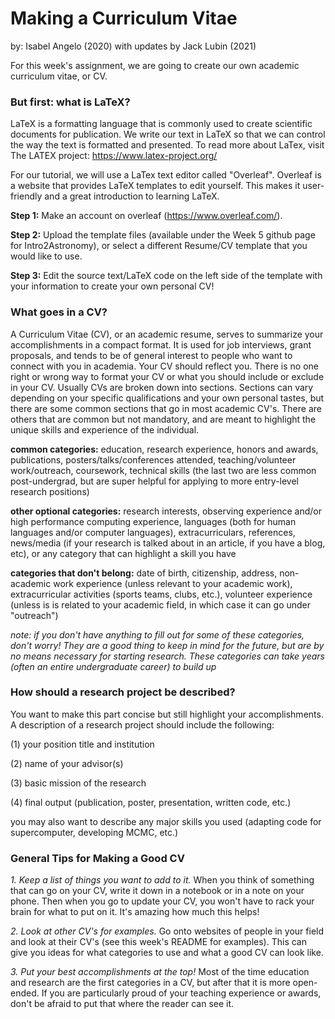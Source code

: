 # Making a Curriculum Vitae #
by: Isabel Angelo (2020) with updates by Jack Lubin (2021)

For this week's assignment, we are going to create our own academic curriculum vitae, or CV.

### But first: what is LaTeX?
LaTeX is a formatting language that is commonly used to create scientific documents for publication. We write our text in LaTeX
so that we can control the way the text is formatted and presented. To read more about LaTex, visit The LATEX project:
https://www.latex-project.org/

For our tutorial, we will use a LaTex text editor called "Overleaf". Overleaf is a website that provides LaTeX templates
to edit yourself. This makes it user-friendly and a great introduction to learning LaTeX.

**Step 1:**
Make an account on overleaf (https://www.overleaf.com/).

**Step 2:**
Upload the template files (available under the Week 5 github page for Intro2Astronomy), or select a different Resume/CV template that you would like to use.

**Step 3:**
Edit the source text/LaTeX code on the left side of the template with your information to create your own personal CV!

### What goes in a CV?

A Curriculum Vitae (CV), or an academic resume, serves to summarize your accomplishments in a compact format. It is used for job interviews, grant proposals, and tends to be of general interest to people who want to connect with you in academia. Your CV should reflect you. There is no one right or wrong way to format your CV or what you should include or exclude in your CV. Usually CVs are broken down into sections. Sections can vary depending on your specific qualifications and your own personal tastes, but there are some common sections that go in most academic CV's. There are others that are common but not mandatory, and are meant to highlight the unique skills and experience of the individual.

**common categories:** education, research experience, honors and awards, publications, posters/talks/conferences attended, teaching/volunteer work/outreach, coursework, technical skills (the last two are less common post-undergrad, but are super helpful for applying to more entry-level research positions)

**other optional categories:** research interests, observing experience and/or high performance computing experience, languages (both for human languages and/or computer languages), extracurriculars, references, news/media (if your research is talked about in an article, if you have a blog, etc), or any category that can highlight a skill you have

**categories that don't belong:** date of birth, citizenship, address, non-academic work experience (unless relevant to your academic work), extracurricular activities (sports teams, clubs, etc.), volunteer experience (unless is is related to your academic field, in which case it can go under "outreach")

*note: if you don't have anything to fill out for some of these categories, don't worry! They are a good thing to keep in mind for the future, but are by no means necessary for starting research. These categories can take years (often an entire undergraduate career) to build up*

### How should a research project be described?
You want to make this part concise but still highlight your accomplishments. A description of a research project should include the following:

(1) your position title and institution

(2) name of your advisor(s)

(3) basic mission of the research

(4) final output (publication, poster, presentation, written code, etc.)

you may also want to describe any major skills you used (adapting code for supercomputer, developing MCMC, etc.)

### General Tips for Making a Good CV

*1. Keep a list of things you want to add to it.* When you think of something that can go on your CV, write it down in a notebook or in a note on your phone. Then when you go to update your CV, you won't have to rack your brain for what to put on it. It's amazing how much this helps!

*2. Look at other CV's for examples.* Go onto websites of people in your field and look at their CV's (see this week's README for examples). This can give you ideas for what categories to use and what a good CV can look like.

*3. Put your best accomplishments at the top!* Most of the time education and research are the first categories in a CV, but after that it is more open-ended. If you are particularly proud of your teaching experience or awards, don't be afraid to put that where the reader can see it.
